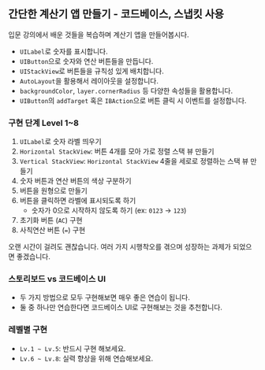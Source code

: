 ## 간단한 계산기 앱 만들기 - 코드베이스, 스냅킷 사용

입문 강의에서 배운 것들을 복습하며 계산기 앱을 만들어봅시다.

- `UILabel`로 숫자를 표시합니다.
- `UIButton`으로 숫자와 연산 버튼들을 만듭니다.
- `UIStackView`로 버튼들을 규칙성 있게 배치합니다.
- `AutoLayout`을 활용해서 레이아웃을 설정합니다.
- `backgroundColor`, `layer.cornerRadius` 등 다양한 속성들을 활용합니다.
- `UIButton`의 `addTarget` 혹은 `IBAction`으로 버튼 클릭 시 이벤트를 설정합니다.

### 구현 단계 Level 1~8

1. `UILabel`로 숫자 라벨 띄우기
2. `Horizontal StackView`: 버튼 4개를 모아 가로 정렬 스택 뷰 만들기
3. `Vertical StackView`: `Horizontal StackView` 4줄을 세로로 정렬하는 스택 뷰 만들기
4. 숫자 버튼과 연산 버튼의 색상 구분하기
5. 버튼을 원형으로 만들기
6. 버튼을 클릭하면 라벨에 표시되도록 하기
   - 숫자가 0으로 시작하지 않도록 하기 (ex: `0123` → `123`)
7. 초기화 버튼 (`AC`) 구현
8. 사칙연산 버튼 (`=`) 구현

오랜 시간이 걸려도 괜찮습니다. 여러 가지 시행착오를 겪으며 성장하는 과제가 되었으면 좋겠습니다.

### 스토리보드 vs 코드베이스 UI

- 두 가지 방법으로 모두 구현해보면 매우 좋은 연습이 됩니다.
- 둘 중 하나만 연습한다면 코드베이스 UI로 구현해보는 것을 추천합니다.

### 레벨별 구현

- `Lv.1 ~ Lv.5`: 반드시 구현 해보세요.
- `Lv.6 ~ Lv.8`: 실력 향상을 위해 연습해보세요.
